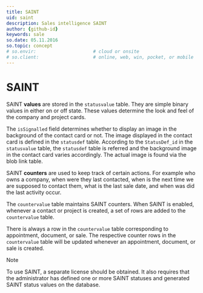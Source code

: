 ```yaml
---
title: SAINT
uid: saint
description: Sales intelligence SAINT
author: {github-id}
keywords: sale
so.date: 05.11.2016
so.topic: concept
# so.envir:                     # cloud or onsite
# so.client:                    # online, web, win, pocket, or mobile
---
```


# SAINT

SAINT **values** are stored in the `statusvalue` table. They are simple binary values in either on or off state. These values determine the look and feel of the company and project cards.

The `isSignalled` field determines whether to display an image in the background of the contact card or not. The image displayed in the contact card is defined in the `statusdef` table. According to the `StatusDef_id` in the `statusvalue` table, the `statusdef` table is referred and the background image in the contact card varies accordingly. The actual image is found via the blob link table.

SAINT **counters** are used to keep track of certain actions. For example who owns a company, when were they last contacted, when is the next time we are supposed to contact them, what is the last sale date, and when was did the last activity occur.

The `countervalue` table maintains SAINT counters. When SAINT is enabled, whenever a contact or project is created, a set of rows are added to the `countervalue` table.

There is always a row in the `countervalue` table corresponding to appointment, document, or sale. The respective counter rows in the `countervalue` table will be updated whenever an appointment, document, or sale is created.

> [!NOTE]
> To use SAINT, a separate license should be obtained. It also requires that the administrator has defined one or more SAINT statuses and generated SAINT status values on the database.
